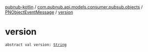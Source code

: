 [pubnub-kotlin](../../index.md) / [com.pubnub.api.models.consumer.pubsub.objects](../index.md) / [PNObjectEventMessage](index.md) / [version](./version.md)

# version

`abstract val version: `[`String`](https://kotlinlang.org/api/latest/jvm/stdlib/kotlin/-string/index.html)